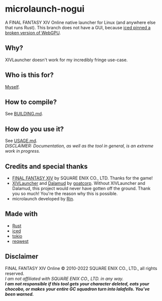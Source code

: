 # microlaunch-nogui
A FINAL FANTASY XIV Online native launcher for Linux (and anywhere else that runs Rust).
This branch does not have a GUI, because [iced pinned a broken version of WebGPU](https://twitter.com/lostkagamine/status/1641934661566840833).

## Why?
XIVLauncher doesn't work for my incredibly fringe use-case.

## Who is this for?
[Myself](https://kagamine-r.in).

## How to compile?
See [BUILDING.md](/BUILDING.md).

## How do you use it?
See [USAGE.md](/USAGE.md).  
*DISCLAIMER: Documentation, as well as the tool in general, is an extreme work in progress.*

## Credits and special thanks
- [FINAL FANTASY XIV](https://finalfantasyxiv.com) by SQUARE ENIX CO., LTD. Thanks for the game!
- [XIVLauncher](https://github.com/goatcorp/FFXIVQuickLauncher) and [Dalamud](https://github.com/goatcorp/Dalamud) by [goatcorp](https://github.com/goatcorp). Without XIVLauncher and Dalamud, this project would never have gotten off the ground. Thank you so much! You're the reason why this is possible.
- microlaunch developed by [Rin](https://twitter.com/lostkagamine).

## Made with
- [Rust](https://rust-lang.org)
- [iced](https://iced.rs)
- [tokio](https://tokio.rs)
- [reqwest](https://docs.rs/reqwest)

## Disclaimer
FINAL FANTASY XIV Online © 2010-2022 SQUARE ENIX CO., LTD., all rights reserved.  
*I am not affiliated with SQUARE ENIX CO., LTD. in any way.*  
***I am not responsible if this tool gets your character deleted, eats your chocobo, or makes***
***your entire GC squadron turn into lalafells. You've been warned.***
